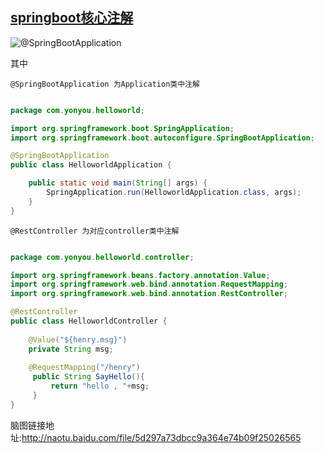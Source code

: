 [springboot核心注解](https://blog.csdn.net/wangb_java/article/details/70943500?utm_source=itdadao&utm_medium=referral)
---------------

![@SpringBootApplication](https://github.com/Albatronhenry/UploadFile/blob/master/pic/springbootAnotaion.png)

其中

    @SpringBootApplication 为Application类中注解
    
```java

package com.yonyou.helloworld;

import org.springframework.boot.SpringApplication;
import org.springframework.boot.autoconfigure.SpringBootApplication;

@SpringBootApplication
public class HelloworldApplication {

	public static void main(String[] args) {
		SpringApplication.run(HelloworldApplication.class, args);
	}
}


```

    @RestController 为对应controller类中注解
    
```java

package com.yonyou.helloworld.controller;

import org.springframework.beans.factory.annotation.Value;
import org.springframework.web.bind.annotation.RequestMapping;
import org.springframework.web.bind.annotation.RestController;

@RestController
public class HelloworldController {
	
	@Value("${henry.msg}")
	private String msg;
	
	@RequestMapping("/henry")
     public String SayHello(){
    	 return "hello , "+msg;
     }
}


```

脑图链接地址:http://naotu.baidu.com/file/5d297a73dbcc9a364e74b09f25026565
